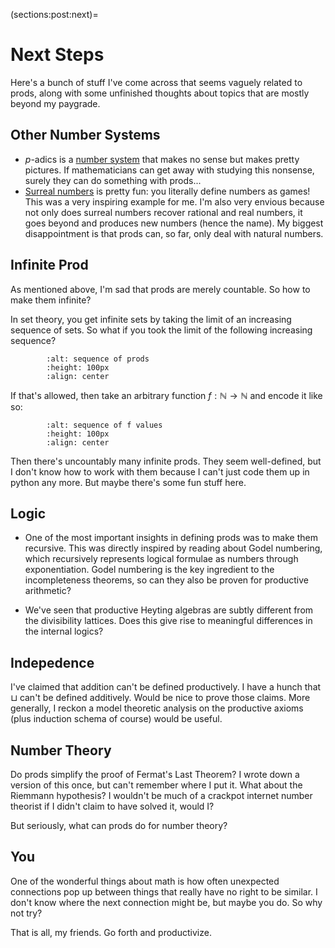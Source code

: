 (sections:post:next)=
# Next Steps

Here's a bunch of stuff I've come across that seems vaguely related to prods, along with some unfinished thoughts about topics that are mostly beyond my paygrade. 


## Other Number Systems

* $p$-adics is a [number system](https://en.wikipedia.org/wiki/P-adic_number) that makes no sense but makes pretty pictures. If mathematicians can get away with studying this nonsense, surely they can do something with prods...
* [Surreal numbers](https://en.wikipedia.org/wiki/Surreal_number) is pretty fun: you literally define numbers as games! This was a very inspiring example for me. I'm also very envious because not only does surreal numbers recover rational and real numbers, it goes beyond and produces new numbers (hence the name). My biggest disappointment is that prods can, so far, only deal with natural numbers.


## Infinite Prod

As mentioned above, I'm sad that prods are merely countable. So how to make them infinite? 

In set theory, you get infinite sets by taking the limit of an increasing sequence of sets. So what if you took the limit of the following increasing sequence?
```{image} ../../tikz/seq1.svg
        :alt: sequence of prods
        :height: 100px
        :align: center
```


If that's allowed, then take an arbitrary function $f: \mathbb{N} \to \mathbb{N}$ and encode it like so:
```{image} ../../tikz/seq2.svg
        :alt: sequence of f values
        :height: 100px
        :align: center
```


Then there's uncountably many infinite prods. They seem well-defined, but I don't know how to work with them because I can't just code them up in python any more. But maybe there's some fun stuff here.


## Logic

* One of the most important insights in defining prods was to make them recursive. This was directly inspired by reading about Godel numbering, which recursively represents logical formulae as numbers through exponentiation. Godel numbering is the key ingredient to the incompleteness theorems, so can they also be proven for productive arithmetic?

* We've seen that productive Heyting algebras are subtly different from the divisibility lattices. Does this give rise to meaningful differences in the internal logics?

## Indepedence

I've claimed that addition can't be defined productively. I have a hunch that $\sqcup$ can't be defined additively. Would be nice to prove those claims. More generally, I reckon a model theoretic analysis on the productive axioms (plus induction schema of course) would be useful. 

## Number Theory

Do prods simplify the proof of Fermat's Last Theorem? I wrote down a version of this once, but can't remember where I put it. What about the Riemmann hypothesis? I wouldn't be much of a crackpot internet number theorist if I didn't claim to have solved it, would I?

But seriously, what can prods do for number theory?

## You

One of the wonderful things about math is how often unexpected connections pop up between things that really have no right to be similar. I don't know where the next connection might be, but maybe you do. So why not try? 

That is all, my friends. Go forth and productivize. 